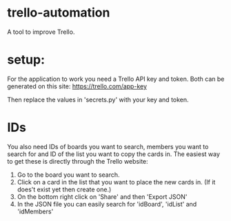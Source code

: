 # trello-automation
A tool to improve Trello.

# setup:
For the application to work you need a Trello API key and token. Both can be generated on this site:
https://trello.com/app-key

Then replace the values in 'secrets.py' with your key and token.

# IDs
You also need IDs of boards you want to search, members you want to search for and ID of the list you want to copy the cards in.
The easiest way to get these is directly through the Trello website:
1. Go to the board you want to search.
2. Click on a card in the list that you want to place the new cards in. (If it does't exist yet then create one.)
3. On the bottom right click on 'Share' and then 'Export JSON'
4. In the JSON file you can easily search for 'idBoard', 'idList' and 'idMembers'
